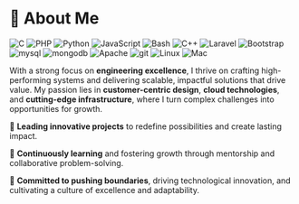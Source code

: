 
# 👋 About Me


![C](https://img.shields.io/badge/Code-C-informational?style=flat&logo=C)
![PHP](https://img.shields.io/badge/Code-PHP-informational?style=flat&logo=php&color=777BB4)
![Python](https://img.shields.io/badge/Code-Python-informational?style=flat&logo=python&color=3776AB)
![JavaScript](https://img.shields.io/badge/Code-JavaScript-informational?style=flat&logo=JavaScript&color=F0DB4F)
![Bash](https://img.shields.io/badge/Bash-4EAA25?style=flat&logo=gnubash&label=Code)
![C++](https://img.shields.io/badge/Code-C%2B%2B-informational?style=flat&logo=cplusplus&label=Code)
![Laravel](https://img.shields.io/badge/Framework-Laravel-informational?style=flat&logo=laravel&color=FF2D20)
![Bootstrap](https://img.shields.io/badge/Bootstrap-563D7C?style=flat&logo=bootstrap&label=Library)
![mysql](https://img.shields.io/badge/MySQL-4479A1?style=flat&logo=mysql&logoColor=white&label=Database)
![mongodb](https://img.shields.io/badge/MongoDB-%25234ea94b.svg?style=flat&logo=mongodb&label=Database)
![Apache](https://img.shields.io/badge/Apache-D22128?style=flat&logo=Apache&label=Deployment)
![git](https://img.shields.io/badge/Git-F05032?style=flat&logo=git&label=Version%20Control)
![Linux](https://img.shields.io/badge/System-Linux-informational?style=flat&logo=linux&color=FCC624)
![Mac](https://img.shields.io/badge/Apple-000000?style=flat&logo=apple&label=System)

With a strong focus on **engineering excellence**, I thrive on crafting high-performing systems and delivering scalable, impactful solutions that drive value. My passion lies in **customer-centric design**, **cloud technologies**, and **cutting-edge infrastructure**, where I turn complex challenges into opportunities for growth.

🔭  **Leading innovative projects**  to redefine possibilities and create lasting impact.

🌱  **Continuously learning**  and fostering growth through mentorship and collaborative problem-solving.

🚀  **Committed to pushing boundaries**, driving technological innovation, and cultivating a culture of excellence and adaptability.
